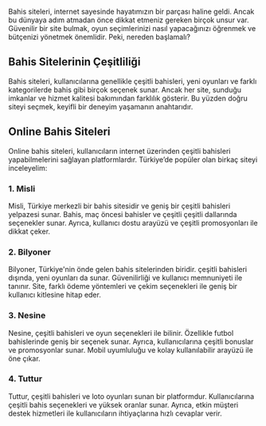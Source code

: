 Bahis siteleri, internet sayesinde hayatımızın bir parçası haline geldi. Ancak bu dünyaya adım atmadan önce dikkat etmeniz gereken birçok unsur var. Güvenilir bir site bulmak, oyun seçimlerinizi nasıl yapacağınızı öğrenmek ve bütçenizi yönetmek önemlidir. Peki, nereden başlamalı?

## Bahis Sitelerinin Çeşitliliği

Bahis siteleri, kullanıcılarına genellikle çeşitli bahisleri, yeni oyunları ve farklı kategorilerde bahis gibi birçok seçenek sunar. Ancak her site, sunduğu imkanlar ve hizmet kalitesi bakımından farklılık gösterir. Bu yüzden doğru siteyi seçmek, keyifli bir deneyim yaşamanın anahtarıdır.

## Online Bahis Siteleri

Online bahis siteleri, kullanıcıların internet üzerinden çeşitli bahisleri yapabilmelerini sağlayan platformlardır. Türkiye’de popüler olan birkaç siteyi inceleyelim:

### 1. Misli

Misli, Türkiye merkezli bir bahis sitesidir ve geniş bir çeşitli bahisleri yelpazesi sunar. Bahis, maç öncesi bahisler ve çeşitli çeşitli dallarında seçenekler sunar. Ayrıca, kullanıcı dostu arayüzü ve çeşitli promosyonları ile dikkat çeker.

### 2. Bilyoner

Bilyoner, Türkiye'nin önde gelen bahis sitelerinden biridir. çeşitli bahisleri dışında, yeni oyunları da sunar. Güvenilirliği ve kullanıcı memnuniyeti ile tanınır. Site, farklı ödeme yöntemleri ve çekim seçenekleri ile geniş bir kullanıcı kitlesine hitap eder.

### 3. Nesine

Nesine, çeşitli bahisleri ve oyun seçenekleri ile bilinir. Özellikle futbol bahislerinde geniş bir seçenek sunar. Ayrıca, kullanıcılarına çeşitli bonuslar ve promosyonlar sunar. Mobil uyumluluğu ve kolay kullanılabilir arayüzü ile öne çıkar.

### 4. Tuttur

Tuttur, çeşitli bahisleri ve loto oyunları sunan bir platformdur. Kullanıcılarına çeşitli bahis seçenekleri ve yüksek oranlar sunar. Ayrıca, etkin müşteri destek hizmetleri ile kullanıcıların ihtiyaçlarına hızlı cevaplar verir.

